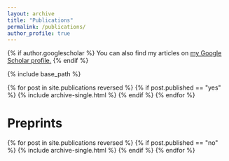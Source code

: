 ```yaml
---
layout: archive
title: "Publications"
permalink: /publications/
author_profile: true
---
```


{% if author.googlescholar %}
  You can also find my articles on <u><a href="{{author.googlescholar}}">my Google Scholar profile</a>.</u>
{% endif %}

{% include base_path %}

{% for post in site.publications reversed %}
  {% if post.published == "yes" %}
    {% include archive-single.html %}
  {% endif %}
{% endfor %}

# Preprints

{% for post in site.publications reversed %}
  {% if post.published == "no" %}
    {% include archive-single.html %}
  {% endif %}
{% endfor %}